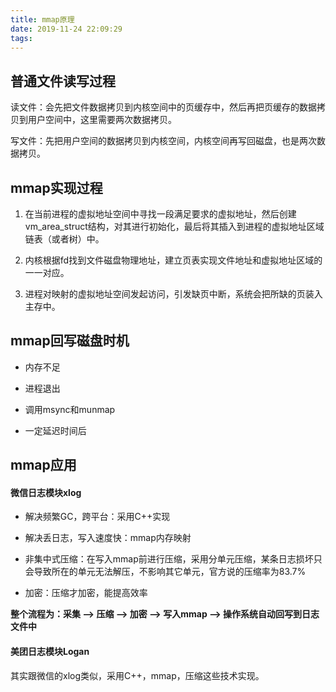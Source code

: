 ```yaml
---
title: mmap原理
date: 2019-11-24 22:09:29
tags:
---
```


## 普通文件读写过程

读文件：会先把文件数据拷贝到内核空间中的页缓存中，然后再把页缓存的数据拷贝到用户空间中，这里需要两次数据拷贝。

写文件：先把用户空间的数据拷贝到内核空间，内核空间再写回磁盘，也是两次数据拷贝。

## mmap实现过程

1. 在当前进程的虚拟地址空间中寻找一段满足要求的虚拟地址，然后创建vm_area_struct结构，对其进行初始化，最后将其插入到进程的虚拟地址区域链表（或者树）中。

2. 内核根据fd找到文件磁盘物理地址，建立页表实现文件地址和虚拟地址区域的一一对应。

3. 进程对映射的虚拟地址空间发起访问，引发缺页中断，系统会把所缺的页装入主存中。

## mmap回写磁盘时机

* 内存不足

* 进程退出

* 调用msync和munmap

* 一定延迟时间后

## mmap应用

#### 微信日志模块xlog

* 解决频繁GC，跨平台：采用C++实现

* 解决丢日志，写入速度快：mmap内存映射

* 非集中式压缩：在写入mmap前进行压缩，采用分单元压缩，某条日志损坏只会导致所在的单元无法解压，不影响其它单元，官方说的压缩率为83.7%

* 加密：压缩才加密，能提高效率

**整个流程为：采集 --> 压缩 --> 加密 --> 写入mmap --> 操作系统自动回写到日志文件中**

#### 美团日志模块Logan

其实跟微信的xlog类似，采用C++，mmap，压缩这些技术实现。

